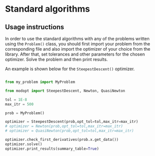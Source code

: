 # Standard algorithms


<!-- Currently, modOpt has a fully transparent library of optimization algorithms 
implemented for different types of optimization problems.
The following are the algorithms implemented:

### 1. Steepest-Descent
The implementation can be found 
**[here](https://github.com/LSDOlab/modopt/blob/main/modopt/core/optimization_algorithms/steepest_descent.py)**.

### 2. Newton
The implementation can be found 
**[here](https://github.com/LSDOlab/modopt/blob/main/modopt/core/optimization_algorithms/newton.py)**.


### 3. Quasi-Newton
The implementation can be found 
**[here](https://github.com/LSDOlab/modopt/blob/main/modopt/core/optimization_algorithms/quasi_newton.py)**.

### 4. Newton-Lagrange
The implementation can be found 
**[here](https://github.com/LSDOlab/modopt/blob/main/modopt/core/optimization_algorithms/newton_lagrange.py)**.

### 5. l2-Penalty
The implementation can be found 
**[here](https://github.com/LSDOlab/modopt/blob/main/modopt/core/optimization_algorithms/quadratic_penalty_eq.py)**. -->

## Usage instructions
In order to use the standard algorithms with any of the  problems written using
the `Problem()` class, you should first import your problem from the corresponding file
and also import the optimizer of your choice from the library.
After that, set tolerances and other parameters for the chosen optimizer.
Solve the problem and then print results.

An example is shown below for the `SteepestDescent()` optimizer.

```py

from my_problem import MyProblem

from modopt import SteepestDescent, Newton, QuasiNewton

tol = 1E-8
max_itr = 500

prob = MyProblem()

optimizer = SteepestDescent(prob,opt_tol=tol,max_itr=max_itr)
# optimizer = Newton(prob,opt_tol=tol,max_itr=max_itr)
# optimizer = QuasiNewton(prob,opt_tol=tol,max_itr=max_itr)

optimizer.check_first_derivatives(prob.x.get_data())
optimizer.solve()
optimizer.print_results(summary_table=True)
```